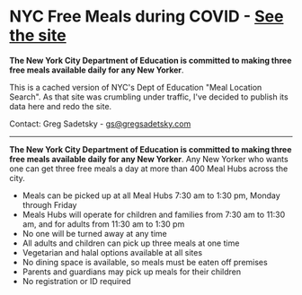 # NYC Free Meals during COVID - [See the site](https://nycfreemeals.com/)

**The New York City Department of Education is committed to making three free meals available daily for any New Yorker**.

This is a cached version of NYC's Dept of Education "Meal Location Search". As that site was crumbling under traffic, I've decided to publish its data here and redo the site.

Contact: Greg Sadetsky - gs@gregsadetsky.com

---

**The New York City Department of Education is committed to making three free meals available daily for any New Yorker**. Any New Yorker who wants one can get three free meals a day at more than 400 Meal Hubs across the city.

- Meals can be picked up at all Meal Hubs 7:30 am to 1:30 pm, Monday through Friday
- Meals Hubs will operate for children and families from 7:30 am to 11:30 am, and for adults from 11:30 am to 1:30 pm
- No one will be turned away at any time
- All adults and children can pick up three meals at one time
- Vegetarian and halal options available at all sites
- No dining space is available, so meals must be eaten off premises
- Parents and guardians may pick up meals for their children
- No registration or ID required